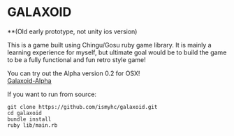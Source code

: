 GALAXOID
========

**(Old early prototype, not unity ios version)

This is a game built using Chingu/Gosu ruby game library. It is mainly a learning experience for myself, but ultimate goal would be to build the game to be a fully functional and fun retro style game!

You can try out the Alpha version 0.2 for OSX!  
[Galaxoid-Alpha](http://ismyhc.github.com/galaxoid "Galaxoid Alpha")

If you want to run from source:

	git clone https://github.com/ismyhc/galaxoid.git  
	cd galaxoid  
	bundle install    
	ruby lib/main.rb  
